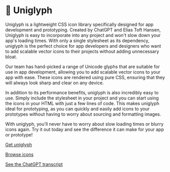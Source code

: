 # 🚀 Uniglyph

Uniglyph is a lightweight CSS icon library specifically designed for app development and prototyping. Created by ChatGPT and Elias Toft Hansen, Uniglyph is easy to incorporate into any project and won't slow down your app's loading times. With only a single stylesheet as its dependency, uniglyph is the perfect choice for app developers and designers who want to add scalable vector icons to their projects without adding unnecessary bloat.

Our team has hand-picked a range of Unicode glyphs that are suitable for use in app development, allowing you to add scalable vector icons to your app with ease. These icons are rendered using pure CSS, ensuring that they will always look sharp and clear on any device.

In addition to its performance benefits, uniglyph is also incredibly easy to use. Simply include the stylesheet in your project and you can start using the icons in your HTML with just a few lines of code. This makes uniglyph ideal for prototyping, as you can quickly and easily add icons to your prototypes without having to worry about sourcing and formatting images.

With uniglyph, you'll never have to worry about slow loading times or blurry icons again. Try it out today and see the difference it can make for your app or prototype!

[Get uniglyph](https://github.com/EJTH/uniglyph)

[Browse icons](https://ejth.github.io/uniglyph/)

[See the ChatGPT transcript](https://ejth.github.io/uniglyph/ChatGPT-uniglyph.mhtml)